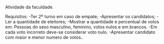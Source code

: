 Atividade da faculdade.

Requisitos:
-Ter 2º turno em caso de empate;
-Apresentar os candidatos;
-Ler a quantidade de eleitores;
-Mostrar a quantidade e percentual de votos em: Pessoas do sexo masculino, feminino, votos nulos e em brancos.
-Em cada voto incorreto deve-se considerar voto nulo.
-Apresentar candidato com maior e menor numero de votos..
